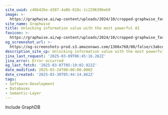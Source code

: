 ```yaml
---
site_uuid: c48b426e-d387-4a8b-818c-1c2296396eb9
image: >-
  https://graphwise.ai/wp-content/uploads/2024/10/cropped-graphwise_favicon-180x180.png
site_name: Graphwise
title: Unlocking information value with the most powerful AI
favicon: >-
  https://graphwise.ai/wp-content/uploads/2024/10/cropped-graphwise_favicon-192x192.png
og_screenshot_url: >-
  https://og-screenshots-prod.s3.amazonaws.com/1366x768/80/false/c3a6ce344ab345ea66d0eeef03b39b2cd08478f05035e8632e1afe98ac2cae35.jpeg
description_site_cp: Unlocking information value with the most powerful AI
jina_last_request: '2025-03-09T06:45:16.262Z'
jina_error: Error occurred
og_last_fetch: '2025-03-07T05:19:02.922Z'
date_modified: 2025-03-24T00:00:00.000Z
date_created: '2025-03-30T05:44:14.862Z'
tags:
- Software-Development
- Databases
- Semantic-Layer
---
```









Include GraphDB
